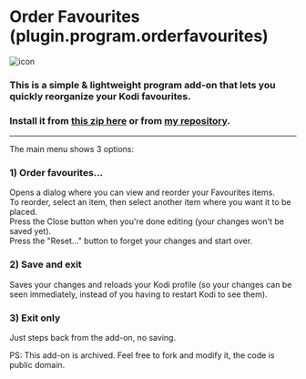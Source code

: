 # Order Favourites (plugin.program.orderfavourites)
![icon](https://github.com/doko-desuka/plugin.program.orderfavourites/raw/master/icon.png)  
### This is a simple & lightweight program add-on that lets you quickly reorganize your Kodi favourites.  
### Install it from [this zip here](https://github.com/doko-desuka/doko.repository/raw/master/plugin.program.orderfavourites/plugin.program.orderfavourites-1.1.1.zip) or from [my repository](https://github.com/dokoab/doko.repository/releases).

----
The main menu shows 3 options:

### 1) Order favourites...  
Opens a dialog where you can view and reorder your Favourites items.  
To reorder, select an item, then select another item where you want it to be placed.  
Press the Close button when you're done editing (your changes won't be saved yet).  
Press the "Reset..." button to forget your changes and start over.
   
### 2) Save and exit
Saves your changes and reloads your Kodi profile (so your changes can be seen immediately, instead of you having to restart Kodi to see them).

### 3) Exit only
Just steps back from the add-on, no saving.

PS: This add-on is archived. Feel free to fork and modify it, the code is public domain.
